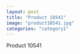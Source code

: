 ```yaml
---
layout: post
title: "Product 10541"
image: "product10541.jpg"
categories: "category1"
---
```

Product 10541
